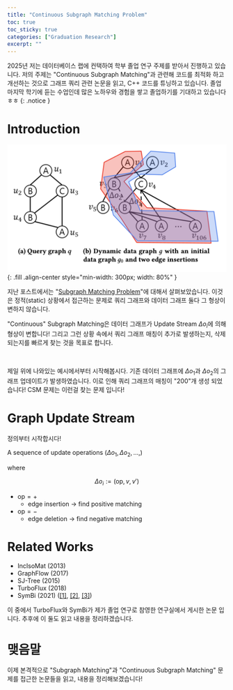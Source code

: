 ```yaml
---
title: "Continuous Subgraph Matching Problem"
toc: true
toc_sticky: true
categories: ["Graduation Research"]
excerpt: ""
---
```


2025년 저는 데이터베이스 랩에 컨택하여 학부 졸업 연구 주제를 받아서 진행하고 있습니다. 저의 주제는 "Continuous Subgraph Matching"과 관련해 코드를 최적화 하고 개선하는 것으로 그래프 쿼리 관련 논문을 읽고, C++ 코드를 튜닝하고 있습니다. 졸업 마지막 학기에 듣는 수업인데 많은 노하우와 경험을 쌓고 졸업하기를 기대하고 있습니다 ㅎㅎ
{: .notice }

# Introduction

![](/images/others/2025-graduation-research/continuous-subgraph-matching.png){: .fill .align-center style="min-width: 300px; width: 80%" }

지난 포스트에서는 "[Subgraph Matching Problem](/2025/03/05/subgraph-matching-problem/)"에 대해서 살펴보았습니다. 이것은 정적(static) 상황에서 접근하는 문제로 쿼리 그래프와 데이터 그래프 둘다 그 형상이 변하지 않습니다.

"Continuous" Subgraph Matching은 데이터 그래프가 Update Stream $\Delta o_i$에 의해 형상이 변합니다! 그리고 그런 상황 속에서 쿼리 그래프 매칭이 추가로 발생하는지, 삭제 되는지를 빠르게 찾는 것을 목표로 합니다.

<br/>

제일 위에 나와있는 예시에서부터 시작해봅시다. 기존 데이터 그래프에 $\Delta o_1$과 $\Delta o_2$의 그래프 업데이트가 발생하였습니다. 이로 인해 쿼리 그래프의 매칭이 "200"개 생성 되었습니다! CSM 문제는 이런걸 찾는 문제 입니다!

# Graph Update Stream

정의부터 시작합시다!

<div class="definition" markdown="1">

A sequence of update operations $(\Delta o_1, \Delta o_2, \dots, )$

where

$$
\Delta o_i := (\text{op}, v, v')
$$

- $\text{op} = +$
  - edge insertion -> find positive matching
- $\text{op} = -$
  - edge deletion -> find negative matching

</div>

# Related Works

- IncIsoMat (2013)
- GraphFlow (2017)
- SJ-Tree (2015)
- TurboFlux (2018)
- SymBi (2021) ([[1]](/2025/03/07/SymBi-setup-DCS/), [[2]](/2025/03/07/SymBi-update-DCS/), [[3]](/2025/03/08/SymBi-find-matching/))

이 중에서 TurboFlux와 SymBi가 제가 졸업 연구로 참영한 연구실에서 게시한 논문 입니다.
추후에 이 둘도 읽고 내용을 정리하겠습니다.

# 맺음말

이제 본격적으로 "Subgraph Matching"과 "Continuous Subgraph Matching" 문제를 접근한 논문들을 읽고, 내용을 정리해보겠습니다!


